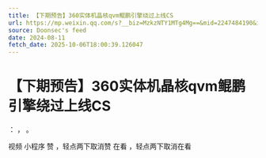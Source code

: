 ```yaml
---
title: 【下期预告】360实体机晶核qvm鲲鹏引擎绕过上线CS
url: https://mp.weixin.qq.com/s?__biz=MzkzNTY1MTg4Mg==&mid=2247484190&idx=1&sn=b0d44f41f5381cd178528abcea590e29
source: Doonsec's feed
date: 2024-08-11
fetch_date: 2025-10-06T18:00:39.126047
---
```


# 【下期预告】360实体机晶核qvm鲲鹏引擎绕过上线CS

：
，
。

视频
小程序
赞
，轻点两下取消赞
在看
，轻点两下取消在看